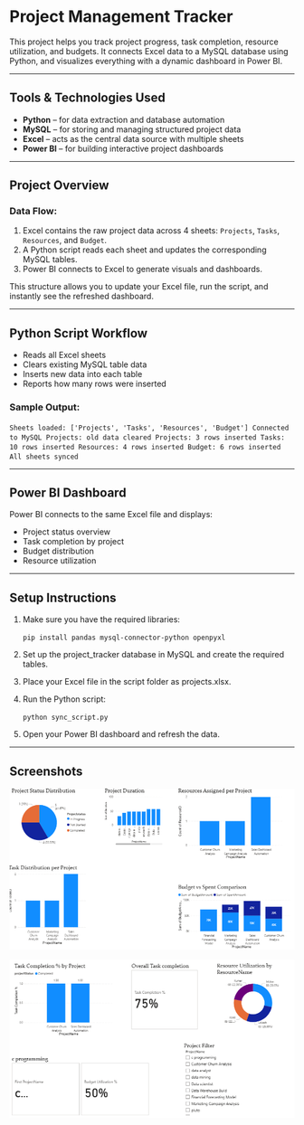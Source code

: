 
# Project Management Tracker

This project helps you track project progress, task completion, resource utilization, and budgets. It connects Excel data to a MySQL database using Python, and visualizes everything with a dynamic dashboard in Power BI.

---

## Tools \& Technologies Used

- **Python** – for data extraction and database automation  
- **MySQL** – for storing and managing structured project data  
- **Excel** – acts as the central data source with multiple sheets  
- **Power BI** – for building interactive project dashboards

---

##  Project Overview

### Data Flow:
1. Excel contains the raw project data across 4 sheets: `Projects`, `Tasks`, `Resources`, and `Budget`.
2. A Python script reads each sheet and updates the corresponding MySQL tables.
3. Power BI connects to Excel to generate visuals and dashboards.

This structure allows you to update your Excel file, run the script, and instantly see the refreshed dashboard.

---

##  Python Script Workflow

- Reads all Excel sheets
- Clears existing MySQL table data
- Inserts new data into each table
- Reports how many rows were inserted

### Sample Output:
`
Sheets loaded: ['Projects', 'Tasks', 'Resources', 'Budget']
Connected to MySQL
Projects: old data cleared
Projects: 3 rows inserted
Tasks: 10 rows inserted
Resources: 4 rows inserted
Budget: 6 rows inserted
All sheets synced
`

---

##  Power BI Dashboard

Power BI connects to the same Excel file and displays:

- Project status overview
- Task completion by project
- Budget distribution
- Resource utilization

---

## Setup Instructions

1. Make sure you have the required libraries:
   
   `
   pip install pandas mysql-connector-python openpyxl
   `

3. Set up the project_tracker database in MySQL and create the required tables.

4. Place your Excel file in the script folder as projects.xlsx.

5. Run the Python script:
   
   `python sync_script.py`


6. Open your Power BI dashboard and refresh the data.

---

## Screenshots


![image alt](https://github.com/lokeshkumarjagadeesh/Project-management-tracker/blob/8f04d092c0a60bb6469eabb103d47d30ac5e98f7/sample%20output%20powerBI.png)



![image alt](https://github.com/lokeshkumarjagadeesh/Project-management-tracker/blob/ae74b3b8d42f7028622626c279a376d291fc55cf/sample%20output%20powerBI%202.png)

